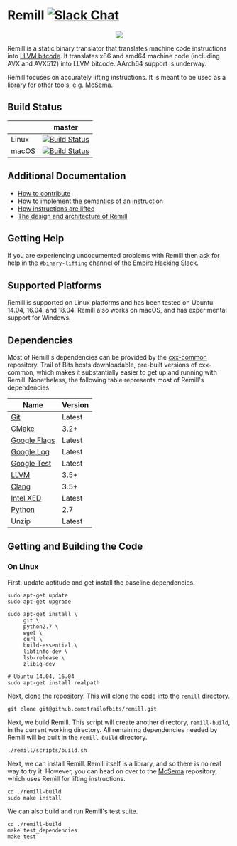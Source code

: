 # Remill [![Slack Chat](http://empireslacking.herokuapp.com/badge.svg)](https://empireslacking.herokuapp.com/)

<p align="center">
     <img src="docs/images/remill_logo.png" />
</p>

Remill is a static binary translator that translates machine code instructions into [LLVM bitcode](http://llvm.org/docs/LangRef.html). It translates x86 and amd64 machine code (including AVX and AVX512) into LLVM bitcode. AArch64 support is underway.

Remill focuses on accurately lifting instructions. It is meant to be used as a library for other tools, e.g. [McSema](https://github.com/trailofbits/mcsema).

## Build Status

|       | master |
| ----- | ------ |
| Linux | [![Build Status](https://travis-ci-job-status.herokuapp.com/badge/trailofbits/remill/master/linux/)](https://travis-ci.org/trailofbits/remill) |
| macOS | [![Build Status](https://travis-ci-job-status.herokuapp.com/badge/trailofbits/remill/master/osx/)](https://travis-ci.org/trailofbits/remill) |

## Additional Documentation
 
 - [How to contribute](docs/CONTRIBUTING.md)
 - [How to implement the semantics of an instruction](docs/ADD_AN_INSTRUCTION.md)
 - [How instructions are lifted](docs/LIFE_OF_AN_INSTRUCTION.md)
 - [The design and architecture of Remill](docs/DESIGN.md)

## Getting Help

If you are experiencing undocumented problems with Remill then ask for help in the `#binary-lifting` channel of the [Empire Hacking Slack](https://empireslacking.herokuapp.com/).

## Supported Platforms

Remill is supported on Linux platforms and has been tested on Ubuntu 14.04, 16.04, and 18.04. Remill also works on macOS, and has experimental support for Windows.

## Dependencies

Most of Remill's dependencies can be provided by the [cxx-common](https://github.com/trailofbits/cxx-common) repository. Trail of Bits hosts downloadable, pre-built versions of cxx-common, which makes it substantially easier to get up and running with Remill. Nonetheless, the following table represents most of Remill's dependencies.

| Name | Version | 
| ---- | ------- |
| [Git](https://git-scm.com/) | Latest |
| [CMake](https://cmake.org/) | 3.2+ |
| [Google Flags](https://github.com/google/glog) | Latest |
| [Google Log](https://github.com/google/glog) | Latest |
| [Google Test](https://github.com/google/googletest) | Latest |
| [LLVM](http://llvm.org/) | 3.5+ |
| [Clang](http://clang.llvm.org/) | 3.5+ |
| [Intel XED](https://software.intel.com/en-us/articles/xed-x86-encoder-decoder-software-library) | Latest |
| [Python](https://www.python.org/) | 2.7 | 
| Unzip | Latest |

## Getting and Building the Code

### On Linux

First, update aptitude and get install the baseline dependencies.

```shell
sudo apt-get update
sudo apt-get upgrade

sudo apt-get install \
     git \
     python2.7 \
     wget \
     curl \
     build-essential \
     libtinfo-dev \
     lsb-release \
     zlib1g-dev

# Ubuntu 14.04, 16.04
sudo apt-get install realpath
```

Next, clone the repository. This will clone the code into the `remill` directory.

```shell
git clone git@github.com:trailofbits/remill.git
```

Next, we build Remill. This script will create another directory, `remill-build`,
in the current working directory. All remaining dependencies needed
by Remill will be built in the `remill-build` directory.

```shell
./remill/scripts/build.sh
```

Next, we can install Remill. Remill itself is a library, and so there is no real way
to try it. However, you can head on over to the [McSema](https://github.com/trailofbits/mcsema) repository, which uses Remill for lifting instructions.

```shell
cd ./remill-build
sudo make install
```

We can also build and run Remill's test suite.

```shell
cd ./remill-build
make test_dependencies
make test
```
